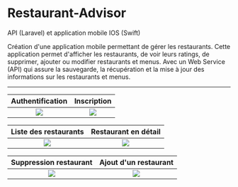 # Restaurant-Advisor
API (Laravel) et application mobile IOS (Swift)

Création d'une application mobile permettant de gérer les restaurants. Cette application permet d'afficher les restaurants, de voir leurs ratings, de supprimer, ajouter ou modifier restaurants et menus. Avec un Web Service (API) qui assure la sauvegarde, la récupération et la mise à jour des informations sur les restaurants et menus.   

---

      

|           Authentification           |             Inscription              |
|:------------------------------------:|:------------------------------------:|
| ![](https://i.imgur.com/1Yz6J4g.png) | ![](https://i.imgur.com/Xh3LEFv.png) |


|        Liste des restaurants         |         Restaurant en détail         |
|:------------------------------------:|:------------------------------------:|
| ![](https://i.imgur.com/EvkX3fq.jpg) | ![](https://i.imgur.com/Iaqpzkc.jpg) |



| Suppression restaurant | Ajout d'un restaurant |
|:----------------------:|:---------------------:|
|![](https://i.imgur.com/k525QJY.jpg)  |![](https://i.imgur.com/0UnTgZV.png) |
